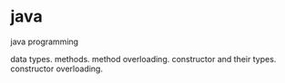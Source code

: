 # java
java programming 

data types.
methods.
method overloading.
constructor and their types.
constructor overloading.
